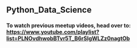 ## Python_Data_Science

#### To watch previous meetup videos, head over to: https://www.youtube.com/playlist?list=PLNOvdhwobBTvr5T_B6rSIgWLZz0nagtOb
